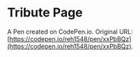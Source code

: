 # Tribute Page

A Pen created on CodePen.io. Original URL: [https://codepen.io/reh1548/pen/xxPbBQz](https://codepen.io/reh1548/pen/xxPbBQz).

